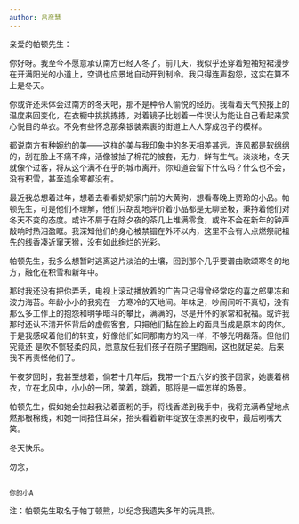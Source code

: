 ```yaml
---
author: 吕彦慧
---
```

亲爱的帕顿先生：

你好呀。我至今不愿意承认南方已经入冬了。前几天，我似乎还穿着短袖短裙漫步在开满阳光的小道上，空调也应景地自动开到制冷。我只得连声抱怨，这实在算不上是冬天。

你或许还未体会过南方的冬天吧，那不是种令人愉悦的经历。我看着天气预报上的温度来回变化，在衣橱中挑挑拣拣，对着镜子比划着一件误认为能让自己看起来赏心悦目的单衣。不免有些怀念那条银装素裹的街道上人人穿成包子的模样。

都说南方有种婉约的美——这样的美与我印象中的冬天相差甚远。连风都是软绵绵的，刮在脸上不痛不痒，活像被抽了棉花的被套，无力，鲜有生气。淡淡地，冬天就像个过客，将从这个满不在乎的城市离开。你知道会留下什么吗？什么也不会，没有积雪，甚至连余寒都没有。

最近我总想着过年，想着去看看奶奶家门前的大黄狗，想看春晚上贾玲的小品。帕顿先生，可是他们不理解，他们只胡乱地评价着小品都是无聊至极，秉持着他们对冬天不变的态度。或许不屑于在除夕夜的茶几上堆满零食，或许不会在新年的钟声敲响时热泪盈眶。我深知他们的身心被禁锢在外环以内，这里不会有人点燃祭祀祖先的线香凑近窜天猴，没有如此绚烂的光彩。

帕顿先生，我多么想暂时逃离这片淡泊的土壤，回到那个几乎要谱曲歌颂寒冬的地方，融化在积雪和新年中。

那时我还没有把你弄丢，电视上滚动播放着的广告只记得曾经常吃的喜之郎果冻和波力海苔。年龄小小的我宛在一方寒冷的天地间。年味足，吵闹间听不真切，没有那么多工作上的抱怨和明争暗斗的攀比，满满的，尽是开怀的家常和祝福。或许我那时还认不清开怀背后的虚假客套，只把他们黏在脸上的面具当成是原本的肉体。于是我感叹着他们的转变，好像他们如同那南方的风一样，不够光明磊落。但他们究竟还
是吹不惯轻柔的风，愿意放任我们孩子在院子里跑闹，这也就足矣。后来我不再责怪他们了。

午夜梦回时，我甚至想着，倘若十几年后，我带一个五六岁的孩子回家，她裹着棉衣，立在北风中，小小的一团，笑着，跳着，那将是一幅怎样的场景。

帕顿先生，假如她会拉起我沾着面粉的手，将线香递到我手中，我将充满希望地点燃那根棉线，和她一同捂住耳朵，抬头看着新年绽放在漆黑的夜中，最后咧嘴大笑。

冬天快乐。

勿念，

                                                                                                                你的小A








注：帕顿先生取名于帕丁顿熊，以纪念我遗失多年的玩具熊。

